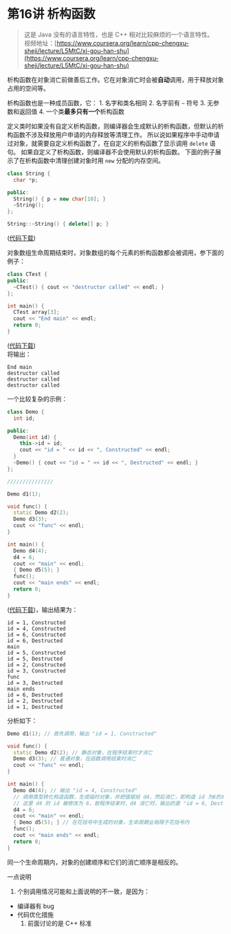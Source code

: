 # 第16讲 析构函数

> 这是 Java 没有的语言特性，也是 C++ 相对比较麻烦的一个语言特性。  
> 视频地址：[https://www.coursera.org/learn/cpp-chengxu-sheji/lecture/L5MtC/xi-gou-han-shu](https://www.coursera.org/learn/cpp-chengxu-sheji/lecture/L5MtC/xi-gou-han-shu)

析构函数在对象消亡前做善后工作。它在对象消亡时会被**自动**调用，用于释放对象占用的空间等。

析构函数也是一种成员函数，它： 1. 名字和类名相同 2. 名字前有 `~` 符号 3. 无参数和返回值 4. 一个类**最多只有一个**析构函数

定义类时如果没有自定义析构函数，则编译器会生成默认的析构函数，但默认的析构函数不涉及释放用户申请的内存释放等清理工作。 所以说如果程序中手动申请过对象，就需要自定义析构函数了，在自定义的析构函数了显示调用 `delete` 语句。 如果自定义了析构函数，则编译器不会使用默认的析构函数。 下面的例子展示了在析构函数中清理创建对象时用 `new` 分配的内存空间。

```cpp
class String {
  char *p;

public:
  String() { p = new char[10]; }
  ~String();
};

String::~String() { delete[] p; }
```

\([代码下载](https://github.com/iridiumcao/cpp-note/tree/880e117845a17eb6c60956118ca4255ee37bb412/code/ch16/String.cpp)\)

对象数组生命周期结束时，对象数组的每个元素的析构函数都会被调用，参下面的例子：

```cpp
class CTest {
public:
  ~CTest() { cout << "destructor called" << endl; }
};

int main() {
  CTest array[3];
  cout << "End main" << endl;
  return 0;
}
```

\([代码下载](https://github.com/iridiumcao/cpp-note/tree/880e117845a17eb6c60956118ca4255ee37bb412/code/ch16/CTest.cpp)\)  
将输出：

```text
End main
destructor called
destructor called
destructor called
```

一个比较复杂的示例：

```cpp
class Demo {
  int id;

public:
  Demo(int id) {
    this->id = id;
    cout << "id = " << id << ", Constructed" << endl;
  }
  ~Demo() { cout << "id = " << id << ", Destructed" << endl; }
};

///////////////

Demo d1(1);

void func() {
  static Demo d2(2);
  Demo d3(3);
  cout << "func" << endl;
}

int main() {
  Demo d4(4);
  d4 = 6;
  cout << "main" << endl;
  { Demo d5(5); }
  func();
  cout << "main ends" << endl;
  return 0;
}
```

\([代码下载](https://github.com/iridiumcao/cpp-note/tree/880e117845a17eb6c60956118ca4255ee37bb412/code/ch16/Demo.cpp)\)，输出结果为：

```text
id = 1, Constructed
id = 4, Constructed
id = 6, Constructed
id = 6, Destructed
main
id = 5, Constructed
id = 5, Destructed
id = 2, Constructed
id = 3, Constructed
func
id = 3, Destructed
main ends
id = 6, Destructed
id = 2, Destructed
id = 1, Destructed
```

分析如下：

```cpp
Demo d1(1); // 首先调用，输出 "id = 1, Constructed"

void func() {
  static Demo d2(2); // 静态对象，在程序结束时才消亡
  Demo d3(3); // 普通对象，在函数调用结束时消亡
  cout << "func" << endl;
}

int main() {
  Demo d4(4); // 输出 "id = 4, Constructed"
  // 调用类型转化构造函数，生成临时对象，并把值赋给 d4，然后消亡，即构造 id 为6的对象，然后消亡。
  // 这里 d4 的 id 被修改为 6，故程序结束时，d4 消亡时，输出的是 "id = 6, Destructed"
  d4 = 6; 
  cout << "main" << endl;
  { Demo d5(5); } // 在花括号中生成的对象，生命周期业局限于花括号内
  func();
  cout << "main ends" << endl;
  return 0;
}
```

同一个生命周期内，对象的创建顺序和它们的消亡顺序是相反的。

一点说明  
1. 个别调用情况可能和上面说明的不一致，是因为：

* 编译器有 bug
* 代码优化措施
  1. 前面讨论的是 C++ 标准

